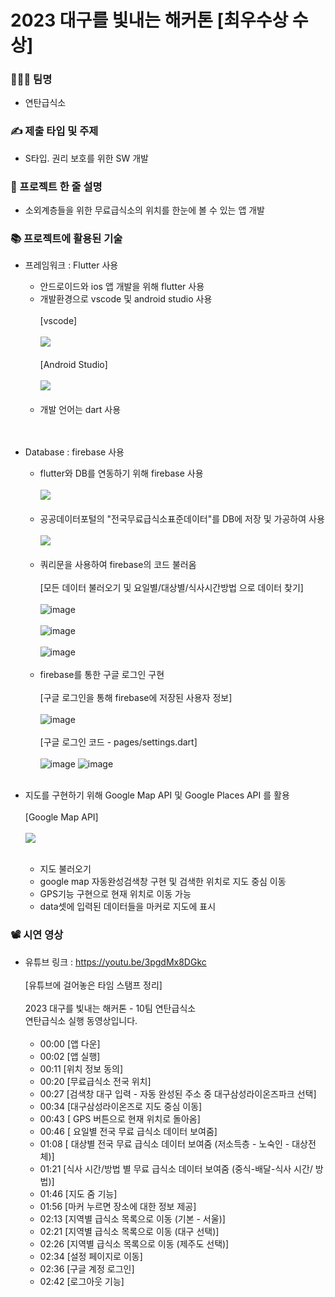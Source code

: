 # 2023 대구를 빛내는 해커톤 [최우수상 수상]
### 👩‍👦‍👦 팀명 
- 연탄급식소
  
### ✍ 제출 타입 및 주제 
- S타입. 권리 보호를 위한 SW 개발
  
###  📝 프로젝트 한 줄 설명
- 소외계층들을 위한 무료급식소의 위치를 한눈에 볼 수 있는 앱 개발
  
### 📚 프로젝트에 활용된 기술 
- 프레임워크 : Flutter 사용
  - 안드로이드와 ios 앱 개발을 위해 flutter 사용
  - 개발환경으로 vscode 및 android studio 사용
    <br/> <br/> 
    [vscode]
    <br/> <br/> 
    <img src = "https://github.com/beoldshoe/2023_hackathon_biquet-cafeteria/assets/107935469/aeab201c-34c5-46a2-87c3-5715e129e32a">
    <br/> <br/> 
    [Android Studio]
    <br/> <br/> 
    <img src = "https://github.com/beoldshoe/2023_hackathon_biquet-cafeteria/assets/107935469/260a6dad-1e67-45ee-ad1d-0e089f247cff">
    <br/> <br/> 
  - 개발 언어는 dart 사용  
<br/> <br/> 
- Database : firebase 사용   
  - flutter와 DB를 연동하기 위해 firebase 사용
<br/> <br/> 
     <img src = "https://github.com/beoldshoe/2023_hackathon_biquet-cafeteria/assets/107935469/4e27f08b-2d37-45a6-938c-62c10358711f">
<br/> <br/> 
  - 공공데이터포털의 "전국무료급식소표준데이터"를 DB에 저장 및 가공하여 사용
<br/> <br/> 
    <img src = "https://github.com/beoldshoe/2023_hackathon_biquet-cafeteria/assets/107935469/06b2e84e-ff18-4537-8ee7-d3caf21337b0">
<br/> <br/> 
  - 쿼리문을 사용하여 firebase의 코드 불러옴
<br/> <br/>
[모든 데이터 불러오기 및 요일별/대상별/식사시간방법 으로 데이터 찾기]
<br/> <br/>
  ![image](https://github.com/beoldshoe/2023_hackathon_biquet-cafeteria/assets/107935469/e34affde-782c-4143-904a-d65f4e08d03f)
<br/> <br/>
  ![image](https://github.com/beoldshoe/2023_hackathon_biquet-cafeteria/assets/107935469/8328d03c-f871-4213-89c8-795109c30111)
<br/> <br/>
  ![image](https://github.com/beoldshoe/2023_hackathon_biquet-cafeteria/assets/107935469/12a1c97d-21bb-4ae0-b907-9a5537a6d431)
<br/> <br/>
  - firebase를 통한 구글 로그인 구현
  <br/> <br/>
    [구글 로그인을 통해 firebase에 저장된 사용자 정보]
  <br/> <br/>
    ![image](https://github.com/beoldshoe/2023_hackathon_biquet-cafeteria/assets/107935469/93db68b5-256a-4049-bf1b-fc8605a13430)
  <br/> <br/>
  [구글 로그인 코드 -  pages/settings.dart]
<br/> <br/>
  ![image](https://github.com/beoldshoe/2023_hackathon_biquet-cafeteria/assets/107935469/68fc97a6-19af-4b6f-9667-25d696ae5abd)
  ![image](https://github.com/beoldshoe/2023_hackathon_biquet-cafeteria/assets/107935469/283a27f8-424b-42a9-977b-35422d648e14)
<br/> <br/>

- 지도를 구현하기 위해 Google Map API 및 Google Places API 를 활용
<br/> <br/>
[Google Map API]
<br/> <br/> 
    <img src = "https://github.com/beoldshoe/2023_hackathon_biquet-cafeteria/assets/107935469/dafc8d5e-a75d-4b8c-ad10-0542828a2cde">
<br/> <br/>

  - 지도 불러오기
  - google map 자동완성검색창 구현 및 검색한 위치로 지도 중심 이동
  - GPS기능 구현으로 현재 위치로 이동 가능
  - data셋에 입력된 데이터들을 마커로 지도에 표시
    
### 📽 시연 영상
- 유튜브 링크 : https://youtu.be/3pgdMx8DGkc
<br/> <br/> 
  [유튜브에 걸어놓은 타임 스탬프 정리]
<br/> <br/>
  2023 대구를 빛내는 해커톤 - 10팀 연탄급식소  
  연탄급식소 실행 동영상입니다.  
  <br/>
  - 00:00 [앱 다운]
  - 00:02 [앱 실행]
  - 00:11 [위치 정보 동의]
  - 00:20 [무료급식소 전국 위치]
  - 00:27 [검색창 대구 입력 - 자동 완성된 주소 중 대구삼성라이온즈파크 선택]
  - 00:34 [대구삼성라이온즈로 지도 중심 이동]
  - 00:43 [ GPS 버튼으로 현재 위치로 돌아옴]
  - 00:46 [ 요일별 전국 무료 급식소 데이터 보여줌]
  - 01:08 [ 대상별 전국 무료 급식소 데이터 보여줌 (저소득층 - 노숙인 - 대상전체)]
  - 01:21 [식사 시간/방법 별 무료 급식소 데이터 보여줌 (중식-배달-식사 시간/ 방법)]
  - 01:46 [지도 줌 기능]
  - 01:56 [마커 누르면 장소에 대한 정보 제공]
  - 02:13 [지역별 급식소 목록으로 이동 (기본 - 서울)]
  - 02:21 [지역별 급식소 목록으로 이동 (대구 선택)]
  - 02:26 [지역별 급식소 목록으로 이동 (제주도 선택)]
  - 02:34 [설정 페이지로 이동]
  - 02:36 [구글 계정 로그인]
  - 02:42 [로그아웃 기능]
